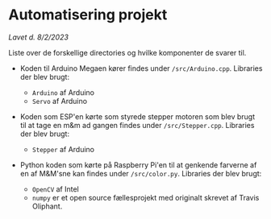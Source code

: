# Automatisering projekt

_Lavet d. 8/2/2023_

Liste over de forskellige directories og hvilke komponenter de svarer til.

* Koden til Arduino Megaen kører findes under `/src/Arduino.cpp`. Libraries der blev brugt:
    * `Arduino` af Arduino
    * `Servo` af Arduino

* Koden som ESP'en kørte som styrede stepper motoren som blev brugt til at tage en m&m ad gangen findes under `/src/Stepper.cpp`. Libraries der blev brugt:
    * `Stepper` af Arduino

* Python koden som kørte på Raspberry Pi'en til at genkende farverne af en af M&M'sne kan findes under `/src/color.py`. Libraries der blev brugt:
    * `OpenCV` af Intel
    * `numpy` er et open source fællesprojekt med originalt skrevet af Travis Oliphant.